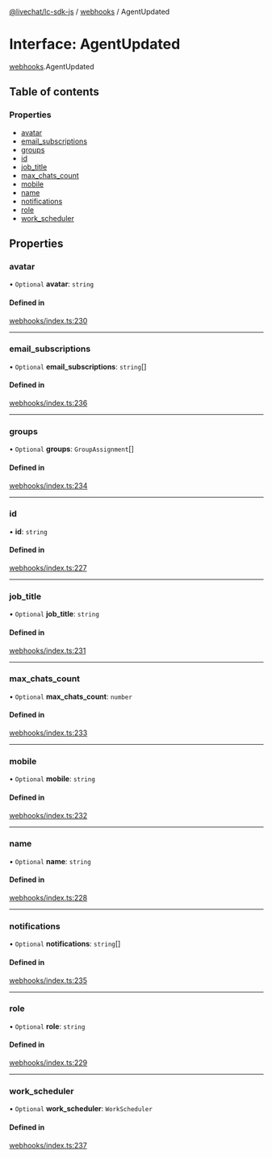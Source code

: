 [@livechat/lc-sdk-js](../README.md) / [webhooks](../modules/webhooks.md) / AgentUpdated

# Interface: AgentUpdated

[webhooks](../modules/webhooks.md).AgentUpdated

## Table of contents

### Properties

- [avatar](webhooks.AgentUpdated.md#avatar)
- [email\_subscriptions](webhooks.AgentUpdated.md#email_subscriptions)
- [groups](webhooks.AgentUpdated.md#groups)
- [id](webhooks.AgentUpdated.md#id)
- [job\_title](webhooks.AgentUpdated.md#job_title)
- [max\_chats\_count](webhooks.AgentUpdated.md#max_chats_count)
- [mobile](webhooks.AgentUpdated.md#mobile)
- [name](webhooks.AgentUpdated.md#name)
- [notifications](webhooks.AgentUpdated.md#notifications)
- [role](webhooks.AgentUpdated.md#role)
- [work\_scheduler](webhooks.AgentUpdated.md#work_scheduler)

## Properties

### avatar

• `Optional` **avatar**: `string`

#### Defined in

[webhooks/index.ts:230](https://github.com/livechat/lc-sdk-js/blob/c7b3817/src/webhooks/index.ts#L230)

___

### email\_subscriptions

• `Optional` **email\_subscriptions**: `string`[]

#### Defined in

[webhooks/index.ts:236](https://github.com/livechat/lc-sdk-js/blob/c7b3817/src/webhooks/index.ts#L236)

___

### groups

• `Optional` **groups**: `GroupAssignment`[]

#### Defined in

[webhooks/index.ts:234](https://github.com/livechat/lc-sdk-js/blob/c7b3817/src/webhooks/index.ts#L234)

___

### id

• **id**: `string`

#### Defined in

[webhooks/index.ts:227](https://github.com/livechat/lc-sdk-js/blob/c7b3817/src/webhooks/index.ts#L227)

___

### job\_title

• `Optional` **job\_title**: `string`

#### Defined in

[webhooks/index.ts:231](https://github.com/livechat/lc-sdk-js/blob/c7b3817/src/webhooks/index.ts#L231)

___

### max\_chats\_count

• `Optional` **max\_chats\_count**: `number`

#### Defined in

[webhooks/index.ts:233](https://github.com/livechat/lc-sdk-js/blob/c7b3817/src/webhooks/index.ts#L233)

___

### mobile

• `Optional` **mobile**: `string`

#### Defined in

[webhooks/index.ts:232](https://github.com/livechat/lc-sdk-js/blob/c7b3817/src/webhooks/index.ts#L232)

___

### name

• `Optional` **name**: `string`

#### Defined in

[webhooks/index.ts:228](https://github.com/livechat/lc-sdk-js/blob/c7b3817/src/webhooks/index.ts#L228)

___

### notifications

• `Optional` **notifications**: `string`[]

#### Defined in

[webhooks/index.ts:235](https://github.com/livechat/lc-sdk-js/blob/c7b3817/src/webhooks/index.ts#L235)

___

### role

• `Optional` **role**: `string`

#### Defined in

[webhooks/index.ts:229](https://github.com/livechat/lc-sdk-js/blob/c7b3817/src/webhooks/index.ts#L229)

___

### work\_scheduler

• `Optional` **work\_scheduler**: `WorkScheduler`

#### Defined in

[webhooks/index.ts:237](https://github.com/livechat/lc-sdk-js/blob/c7b3817/src/webhooks/index.ts#L237)
